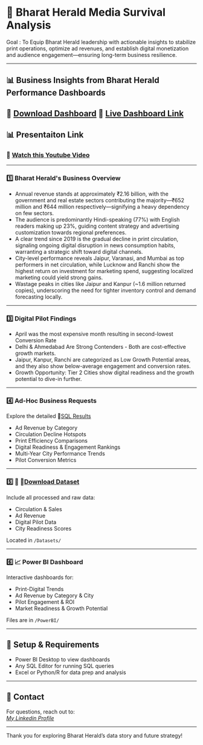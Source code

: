# 🚀 Bharat Herald Media Survival Analysis

Goal : To Equip Bharat Herald leadership with actionable insights to stabilize print operations, optimize ad revenues, and establish digital monetization and audience engagement—ensuring long-term business resilience.

---

## 📊 Business Insights from Bharat Herald Performance Dashboards

### 
🔗 [Download Dashboard](https://github.com/AishwaryaPrabhakaran/Media-Survival-Analysis/blob/main/Media%20Analysis%20Dashboard.pbix)
🔗 [Live Dashboard Link](https://app.powerbi.com/view?r=eyJrIjoiZjFjMDlkNGYtYWM4ZS00YTA5LTg3NWEtNjJlMGJmN2QxOTgxIiwidCI6ImM2ZTU0OWIzLTVmNDUtNDAzMi1hYWU5LWQ0MjQ0ZGM1YjJjNCJ9)
---
## 📊 Presentaiton Link
### 🔗 [Watch this Youtube Video](https://youtu.be/XGazyITEnNo)

---

### 1️⃣ Bharat Herald's Business Overview

- Annual revenue stands at approximately ₹2.16 billion, with the government and real estate sectors contributing the majority—₹652 million and ₹644 million respectively—signifying a heavy dependency on few sectors.
- The audience is predominantly Hindi-speaking (77%) with English readers making up 23%, guiding content strategy and advertising customization towards regional preferences. 
- A clear trend since 2019 is the gradual decline in print circulation, signaling ongoing digital disruption in news consumption habits, warranting a strategic shift toward digital channels.
- City-level performance reveals Jaipur, Varanasi, and Mumbai as top performers in net circulation, while Lucknow and Ranchi show the highest return on investment for marketing spend, suggesting localized marketing could yield strong gains. 
- Wastage peaks in cities like Jaipur and Kanpur (~1.6 million returned copies), underscoring the need for tighter inventory control and demand forecasting locally. 

---

### 3️⃣ Digital Pilot Findings

- April was the most expensive month resulting in second-lowest Conversion Rate
- Delhi & Ahmedabad Are Strong Contenders - Both are cost-effective growth markets.
- Jaipur, Kanpur, Ranchi are categorized as Low Growth Potential areas, and they also show below-average engagement and conversion rates.
- Growth Opportunity: Tier 2 Cities show digital readiness and the growth potential to dive-in further.
---

### 4️⃣ Ad-Hoc Business Requests

Explore the detailed 🔗[SQL Results](https://github.com/AishwaryaPrabhakaran/Media-Survival-Analysis/blob/main/Ad-Hoc%20SQL%20Results.7z)

- Ad Revenue by Category  
- Circulation Decline Hotspots  
- Print Efficiency Comparisons  
- Digital Readiness & Engagement Rankings  
- Multi-Year City Performance Trends  
- Pilot Conversion Metrics

---

### 5️⃣ 📂 🔗[Download Dataset](https://github.com/AishwaryaPrabhakaran/Media-Survival-Analysis/blob/main/Datasets.7z)

Include all processed and raw data:

- Circulation & Sales  
- Ad Revenue  
- Digital Pilot Data  
- City Readiness Scores

Located in `/Datasets/`

---

### 6️⃣ 📈 Power BI Dashboard

Interactive dashboards for:

- Print-Digital Trends  
- Ad Revenue by Category & City  
- Pilot Engagement & ROI  
- Market Readiness & Growth Potential  

Files are in `/PowerBI/`

---

## 🧰 Setup & Requirements

- Power BI Desktop to view dashboards  
- Any SQL Editor for running SQL queries  
- Excel or Python/R for data prep and analysis  

---


## 📧 Contact

For questions, reach out to:  
*[My Linkedin Profile](https://www.linkedin.com/in/aishwarya-prabhakaran2928/)* 

---

Thank you for exploring Bharat Herald’s data story and future strategy!
